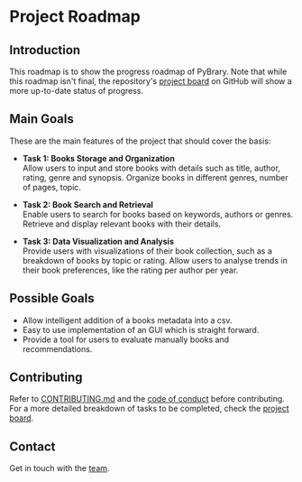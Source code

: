 # Project Roadmap

## Introduction
This roadmap is to show the progress roadmap of PyBrary. Note that while this roadmap isn't final, the repository's [project board](https://github.com/orgs/PythonDataScience24/projects/2) on GitHub will show a more up-to-date status of progress.

## Main Goals
These are the main features of the project that should cover the basis:

- **Task 1: Books Storage and Organization**  
Allow users to input and store books with details such as title, author, rating, genre and synopsis. Organize books in different genres, number of pages, topic.

- **Task 2: Book Search and Retrieval**  
Enable users to search for books based on keywords, authors or genres. Retrieve and display relevant books with their details.

- **Task 3: Data Visualization and Analysis**  
Provide users with visualizations of their book collection, such as a breakdown of books by topic or rating. Allow users to analyse trends in their book preferences, like the rating per author per year.

## Possible Goals

- Allow intelligent addition of a books metadata into a csv.
- Easy to use implementation of an GUI which is straight forward.
- Provide a tool for users to evaluate manually books and recommendations.

## Contributing
Refer to [CONTRIBUTING.md](CONTRIBUTING.md) and the [code of conduct](code_of_conduct.md) before contributing. For a more detailed breakdown of tasks to be completed, check the [project board](https://github.com/orgs/PythonDataScience24/projects/2).

## Contact
Get in touch with the [team](README.md#authors).
